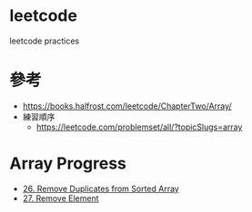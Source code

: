 # leetcode
leetcode practices

# 參考
- https://books.halfrost.com/leetcode/ChapterTwo/Array/
- 練習順序
    - https://leetcode.com/problemset/all/?topicSlugs=array

# Array Progress
- [26. Remove Duplicates from Sorted Array](array/26.RemoveDuplicatesFromSortedArray.go)
- [27. Remove Element](array/27.RemoveElement.go)